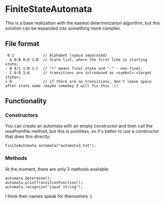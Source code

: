# FiniteStateAutomata
  This is a base realization with the easiest determinization algorithm, but this solution can be expanded into something more complex.
## File format
     0 1             // Alphabet (space separated)
    - A 0:B 0:D 1:B  // State list, where the first line is starting state;
    - B 0:C 1:B 1:C  // "+" means final state and "-" - non-final;
    - C 0:D 1:A      // transitions are introduced as <symbol>:<target state>;
    + D              // if there are no transitions, don't leave space after state name (maybe someday I will fix this :))
## Functionality
### Constructors
 You can create an automata with an empty constructor and then call the readfromfile method, but this is pointless, so it's better to use a constructor that does this directly:
    
    FiniteAutomata automata("automata3.txt");

### Methods
At the moment, there are only 3 methods available:
    
    automata.determine();
    automata.printTransitionFunction();
    automata.recognize("input string");

I think their names speak for themselves :)

